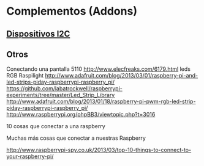 # Complementos (Addons)

## [Dispositivos I2C](./dispositivosI2C.pdf)

## Otros

Conectando una pantalla 5110 http://www.elecfreaks.com/6179.html
leds RGB 
Raspilight http://www.adafruit.com/blog/2013/03/01/raspberry-pi-and-led-strips-piday-raspberrypi-raspberry_pi/
https://github.com/labatrockwell/raspberrypi-experiments/tree/master/Led_Strip_Library
http://www.adafruit.com/blog/2013/01/18/raspberry-pi-pwm-rgb-led-strip-piday-raspberrypi-raspberry_pi/
http://www.raspberrypi.org/phpBB3/viewtopic.php?t=3016

10 cosas que conectar a una raspberry 

Muchas más cosas que conectar a nuestras Raspberry

http://www.raspberrypi-spy.co.uk/2013/03/top-10-things-to-connect-to-your-raspberry-pi/

